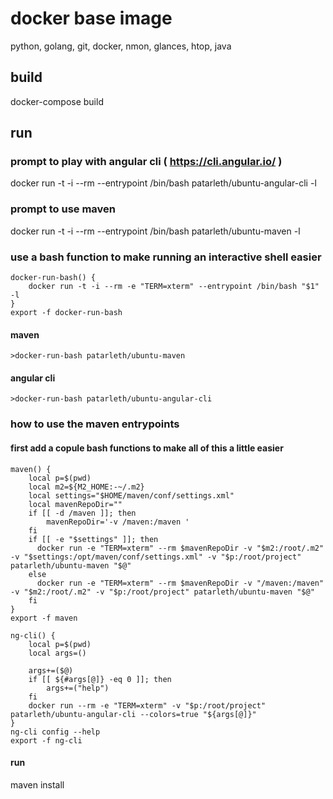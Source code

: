 # docker base image

python, golang, git, docker, nmon, glances, htop, java

## build

docker-compose build

## run

### prompt to play with angular cli ( https://cli.angular.io/ ) 

docker run -t -i --rm --entrypoint /bin/bash patarleth/ubuntu-angular-cli -l

### prompt to use maven

docker run -t -i --rm --entrypoint /bin/bash patarleth/ubuntu-maven -l

### use a bash function to make running an interactive shell easier

```
docker-run-bash() {
    docker run -t -i --rm -e "TERM=xterm" --entrypoint /bin/bash "$1" -l
}
export -f docker-run-bash
```

#### maven
```
>docker-run-bash patarleth/ubuntu-maven
```

#### angular cli
```
>docker-run-bash patarleth/ubuntu-angular-cli

```

### how to use the maven entrypoints

#### first add a copule bash functions to make all of this a little easier

```
maven() {
    local p=$(pwd)
    local m2=${M2_HOME:-~/.m2}
    local settings="$HOME/maven/conf/settings.xml"
    local mavenRepoDir=""
    if [[ -d /maven ]]; then
        mavenRepoDir='-v /maven:/maven '
    fi
    if [[ -e "$settings" ]]; then
      docker run -e "TERM=xterm" --rm $mavenRepoDir -v "$m2:/root/.m2" -v "$settings:/opt/maven/conf/settings.xml" -v "$p:/root/project" patarleth/ubuntu-maven "$@"
    else
      docker run -e "TERM=xterm" --rm $mavenRepoDir -v "/maven:/maven" -v "$m2:/root/.m2" -v "$p:/root/project" patarleth/ubuntu-maven "$@"
    fi
}
export -f maven
```

```
ng-cli() {
    local p=$(pwd)
    local args=()
    
    args+=($@)
    if [[ ${#args[@]} -eq 0 ]]; then
        args+=("help")
    fi
    docker run --rm -e "TERM=xterm" -v "$p:/root/project" patarleth/ubuntu-angular-cli --colors=true "${args[@]}"
}
ng-cli config --help
export -f ng-cli
```

#### run

maven install
